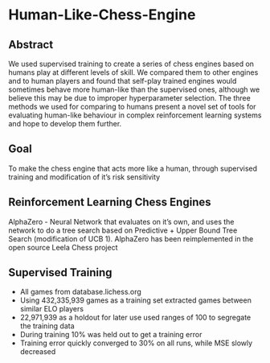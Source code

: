 # Human-Like-Chess-Engine

## Abstract

We used supervised training to create a series of chess engines based on humans
play at different levels of skill. We compared them to other engines and to human
players and found that self-play trained engines would sometimes behave more
human-like than the supervised ones, although we believe this may be due to
improper hyperparameter selection. The three methods we used for comparing to
humans present a novel set of tools for evaluating human-like behaviour in complex
reinforcement learning systems and hope to develop them further.

## Goal
To make the chess engine that acts more like a human,
through supervised training and modification of it’s risk
sensitivity

## Reinforcement Learning Chess Engines

AlphaZero - Neural Network that evaluates on it’s
own, and uses the network to do a tree search
based on Predictive + Upper Bound Tree Search
(modification of UCB 1).
AlphaZero has been reimplemented in the open source
Leela Chess project

## Supervised Training

- All games from database.lichess.org
- Using 432,335,939 games as a training set extracted games
between similar ELO players
- 22,971,939 as a holdout for later use
used ranges of 100 to segregate the training data
-  During training 10% was held out to get a training error
-  Training error quickly converged to 30% on all runs, while
MSE slowly decreased
